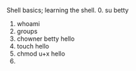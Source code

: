 Shell basics; learning the shell.
0. su betty
1. whoami
2. groups
3. chowner betty hello
4. touch hello
5. chmod u+x hello
6. 